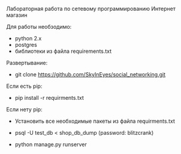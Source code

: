Лабораторная работа по сетевому программированию Интернет магазин

Для работы необзодимо:
- python 2.x
- postgres
- библиотеки из файла requirements.txt

Развертывание:
- git clone https://github.com/SkyInEyes/social_networking.git

Если есть pip:
- pip install -r requirments.txt

Если нету pip:
- Установить все необходимые пакеты из файла requirments.txt

- psql -U test_db < shop_db_dump (password: blitzcrank)
- python manage.py runserver
